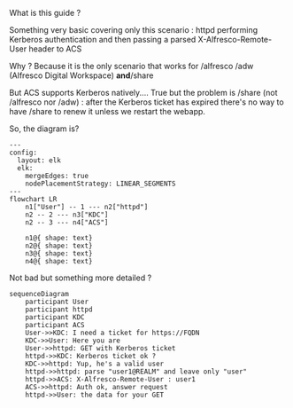 What is this guide ?

Something very basic covering only this scenario : httpd performing Kerberos authentication and then passing a parsed X-Alfresco-Remote-User header to ACS


Why ?
Because it is the only scenario that works for /alfresco /adw (Alfresco Digital Workspace) **and**/share

But ACS supports Kerberos natively.... 
True but the problem is /share (not /alfresco nor /adw) : after the Kerberos ticket has expired there's no way to have /share to renew it unless we restart the webapp.


So, the diagram is?
```mermaid
---
config:
  layout: elk
  elk:
    mergeEdges: true
    nodePlacementStrategy: LINEAR_SEGMENTS
---
flowchart LR
    n1["User"] -- 1 --- n2["httpd"]
    n2 -- 2 --- n3["KDC"]
    n2 -- 3 --- n4["ACS"]

    n1@{ shape: text}
    n2@{ shape: text}
    n3@{ shape: text}
    n4@{ shape: text}
```


Not bad but something more detailed ?
```mermaid
sequenceDiagram
    participant User
    participant httpd
    participant KDC
    participant ACS
    User->>KDC: I need a ticket for https://FQDN
    KDC->>User: Here you are
    User->>httpd: GET with Kerberos ticket
    httpd->>KDC: Kerberos ticket ok ?
    KDC->>httpd: Yup, he's a valid user
    httpd->>httpd: parse "user1@REALM" and leave only "user"
    httpd->>ACS: X-Alfresco-Remote-User : user1
    ACS->>httpd: Auth ok, answer request
    httpd->>User: the data for your GET
```
